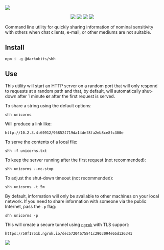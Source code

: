 <a href="#top" id="top">
  <img src="https://user-images.githubusercontent.com/441546/98939861-f217a280-249e-11eb-94d1-b6d594ca4e5d.png" style="max-width: 100%;">
</a>
<p align="center">
  <a href="https://www.npmjs.com/package/@darkobits/shh"><img src="https://img.shields.io/npm/v/@darkobits/shh.svg?style=flat-square"></a>
  <a href="https://travis-ci.com/darkobits/shh"><img src="https://img.shields.io/travis/com/darkobits/shh/master?style=flat-square"></a>
  <a href="https://david-dm.org/darkobits/shh"><img src="https://img.shields.io/david/darkobits/shh.svg?style=flat-square"></a>
  <a href="https://conventionalcommits.org"><img src="https://img.shields.io/badge/conventional%20commits-1.0.0-FB5E85.svg?style=flat-square"></a>
</p>

Command line utility for quickly sharing information of nominal sensitivity with others when chat clients, e-mail, or other mediums are not suitable.

## Install

```
npm i -g @darkobits/shh
```

## Use

This utility will start an HTTP server on a random port that will only respond to requests at a random path and that, by default, will automatically shut-down after 1 minute **or** after the first request is served.

To share a string using the default options:

```
shh unicorns
```

Will produce a link like:

```
http://10.2.3.4:60912/968524719da14def8fa2eb8ce8fc300e
```

To serve the contents of a local file:

```
shh -f unicorns.txt
```

To keep the server running after the first request (not recommended):

```
shh unicorns --no-stop
```

To adjust the shut-down timeout (not recommended):

```
shh unicorns -t 5m
```

By default, information will only be available to other machines on your local network. If you need to share information with someone via the public Internet, pass the `-p` flag:

```
shh unicorns -p
```

This will create a secure tunnel using [`ngrok`](https://ngrok.com/) with TLS support:

```
https://50f1751b.ngrok.io/dec57204675841c2903094e65d126341
```

<a href="#top">
  <img src="https://user-images.githubusercontent.com/441546/69777002-41ac7380-1153-11ea-85a4-88184f8c9975.png" style="max-width: 100%;">
</a>
